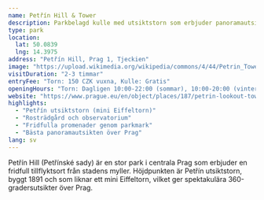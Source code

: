 ```yaml
---
name: Petřín Hill & Tower
description: Parkbelagd kulle med utsiktstorn som erbjuder panoramautsikt över Prag
type: park
location:
  lat: 50.0839
  lng: 14.3975
address: "Petřín Hill, Prag 1, Tjeckien"
image: "https://upload.wikimedia.org/wikipedia/commons/4/44/Petrin_Tower_Prague.jpg"
visitDuration: "2-3 timmar"
entryFee: "Torn: 150 CZK vuxna, Kulle: Gratis"
openingHours: "Torn: Dagligen 10:00-22:00 (sommar), 10:00-20:00 (vinter)"
website: "https://www.prague.eu/en/object/places/187/petrin-lookout-tower"
highlights:
  - "Petřín utsiktstorn (mini Eiffeltorn)"
  - "Rosträdgård och observatorium"
  - "Fridfulla promenader genom parkmark"
  - "Bästa panoramautsikten över Prag"
lang: sv
---
```


Petřín Hill (Petřínské sady) är en stor park i centrala Prag som erbjuder en fridfull tillflyktsort från stadens myller. Höjdpunkten är Petřín utsiktstorn, byggt 1891 och som liknar ett mini Eiffeltorn, vilket ger spektakulära 360-gradersutsikter över Prag.